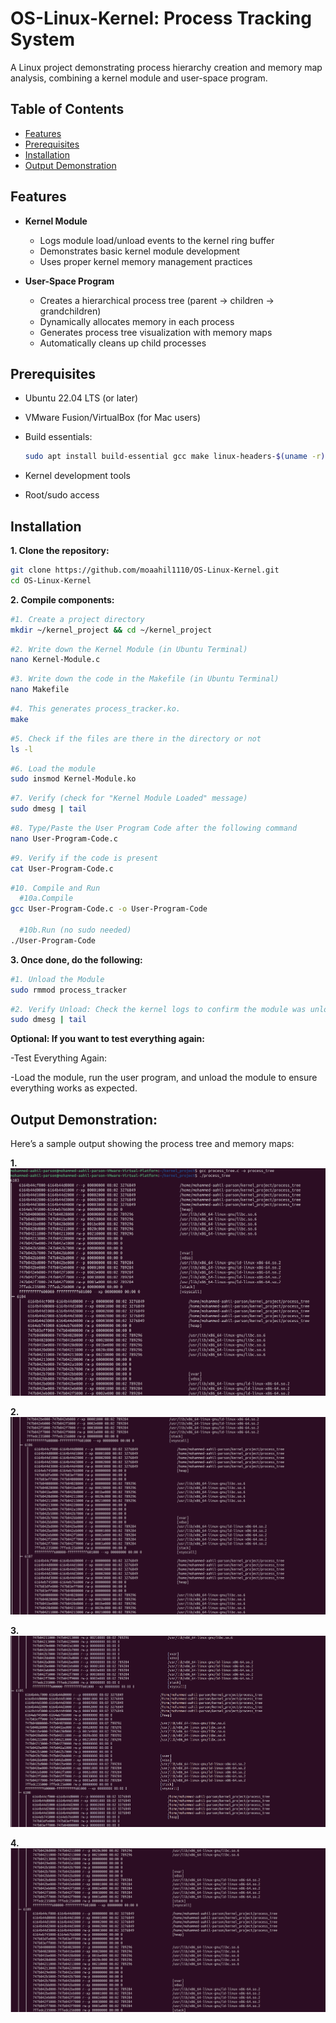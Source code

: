 # OS-Linux-Kernel: Process Tracking System

A Linux project demonstrating process hierarchy creation and memory map analysis, combining a kernel module and user-space program.

## Table of Contents
- [Features](#features)
- [Prerequisites](#prerequisites)
- [Installation](#installation)
- [Output Demonstration](#output-demonstration)

## Features

- **Kernel Module**
  - Logs module load/unload events to the kernel ring buffer
  - Demonstrates basic kernel module development
  - Uses proper kernel memory management practices

- **User-Space Program**
  - Creates a hierarchical process tree (parent → children → grandchildren)
  - Dynamically allocates memory in each process
  - Generates process tree visualization with memory maps
  - Automatically cleans up child processes

## Prerequisites

- Ubuntu 22.04 LTS (or later)
- VMware Fusion/VirtualBox (for Mac users)
- Build essentials:
  ```bash
  sudo apt install build-essential gcc make linux-headers-$(uname -r)
  ```

- Kernel development tools
- Root/sudo access

## Installation
**1. Clone the repository:**
```bash
git clone https://github.com/moaahil1110/OS-Linux-Kernel.git
cd OS-Linux-Kernel
```
**2. Compile components:**
```bash
#1. Create a project directory
mkdir ~/kernel_project && cd ~/kernel_project
```

```bash
#2. Write down the Kernel Module (in Ubuntu Terminal)
nano Kernel-Module.c
```

```bash
#3. Write down the code in the Makefile (in Ubuntu Terminal)
nano Makefile
```

```bash
#4. This generates process_tracker.ko.
make
```

```bash
#5. Check if the files are there in the directory or not
ls -l
```

```bash
#6. Load the module
sudo insmod Kernel-Module.ko
```

```bash
#7. Verify (check for "Kernel Module Loaded" message)
sudo dmesg | tail
```

```bash
#8. Type/Paste the User Program Code after the following command
nano User-Program-Code.c
```

```bash
#9. Verify if the code is present
cat User-Program-Code.c
```
```bash
#10. Compile and Run
  #10a.Compile
gcc User-Program-Code.c -o User-Program-Code

  #10b.Run (no sudo needed)
./User-Program-Code
```

**3. Once done, do the following:**
```bash
#1. Unload the Module
sudo rmmod process_tracker
```

```bash
#2. Verify Unload: Check the kernel logs to confirm the module was unloaded:
sudo dmesg | tail
```

**Optional: If you want to test everything again:**

-Test Everything Again:

  -Load the module, run the user program, and unload the module to ensure everything works as expected.



## Output Demonstration:

Here’s a sample output showing the process tree and memory maps:

**1.**
![Process Tree Output](./1-OS.png)

**2.**
![Process Tree Output](./2-OS.png)

**3.**
![Process Tree Output](./3-OS.png)

**4.**
![Process Tree Output](./4-OS.png)
